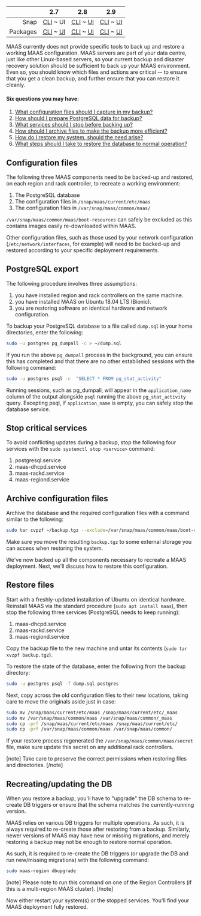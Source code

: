 <!-- deb-2-7-cli
||2.7|2.8|2.9|
|-----:|:-----:|:-----:|:-----:|
|Snap|[CLI](/t/backup/2334) ~ [UI](/t/backup/2335)|[CLI](/t/backup/2336) ~ [UI](/t/backup/2337)|[CLI](/t/backup/2338) ~ [UI](/t/backup/2339)|
|Packages|CLI ~ [UI](/t/backup/2341)|[CLI](/t/backup/2342) ~ [UI](/t/backup/2343)|[CLI](/t/backup/2344) ~ [UI](/t/backup/2345)|
 deb-2-7-cli -->

<!-- deb-2-7-ui
||2.7|2.8|2.9|
|-----:|:-----:|:-----:|:-----:|
|Snap|[CLI](/t/backup/2334) ~ [UI](/t/backup/2335)|[CLI](/t/backup/2336) ~ [UI](/t/backup/2337)|[CLI](/t/backup/2338) ~ [UI](/t/backup/2339)|
|Packages|[CLI](/t/backup/2340) ~ UI|[CLI](/t/backup/2342) ~ [UI](/t/backup/2343)|[CLI](/t/backup/2344) ~ [UI](/t/backup/2345)|
 deb-2-7-ui -->

<!-- deb-2-8-cli
||2.7|2.8|2.9|
|-----:|:-----:|:-----:|:-----:|
|Snap|[CLI](/t/backup/2334) ~ [UI](/t/backup/2335)|[CLI](/t/backup/2336) ~ [UI](/t/backup/2337)|[CLI](/t/backup/2338) ~ [UI](/t/backup/2339)|
|Packages|[CLI](/t/backup/2340) ~ [UI](/t/backup/2341)|CLI ~ [UI](/t/backup/2343)|[CLI](/t/backup/2344) ~ [UI](/t/backup/2345)|
 deb-2-8-cli -->

<!-- deb-2-8-ui
||2.7|2.8|2.9|
|-----:|:-----:|:-----:|:-----:|
|Snap|[CLI](/t/backup/2334) ~ [UI](/t/backup/2335)|[CLI](/t/backup/2336) ~ [UI](/t/backup/2337)|[CLI](/t/backup/2338) ~ [UI](/t/backup/2339)|
|Packages|[CLI](/t/backup/2340) ~ [UI](/t/backup/2341)|[CLI](/t/backup/2342) ~ UI|[CLI](/t/backup/2344) ~ [UI](/t/backup/2345)|
 deb-2-8-ui -->

<!-- deb-2-9-cli
||2.7|2.8|2.9|
|-----:|:-----:|:-----:|:-----:|
|Snap|[CLI](/t/backup/2334) ~ [UI](/t/backup/2335)|[CLI](/t/backup/2336) ~ [UI](/t/backup/2337)|[CLI](/t/backup/2338) ~ [UI](/t/backup/2339)|
|Packages|[CLI](/t/backup/2340) ~ [UI](/t/backup/2341)|[CLI](/t/backup/2342) ~ [UI](/t/backup/2343)|CLI ~ [UI](/t/backup/2345)|
 deb-2-9-cli -->

<!-- deb-2-9-ui
||2.7|2.8|2.9|
|-----:|:-----:|:-----:|:-----:|
|Snap|[CLI](/t/backup/2334) ~ [UI](/t/backup/2335)|[CLI](/t/backup/2336) ~ [UI](/t/backup/2337)|[CLI](/t/backup/2338) ~ [UI](/t/backup/2339)|
|Packages|[CLI](/t/backup/2340) ~ [UI](/t/backup/2341)|[CLI](/t/backup/2342) ~ [UI](/t/backup/2343)|[CLI](/t/backup/2344) ~ UI|
 deb-2-9-ui -->

<!-- snap-2-7-cli
||2.7|2.8|2.9|
|-----:|:-----:|:-----:|:-----:|
|Snap|CLI ~ [UI](/t/backup/2335)|[CLI](/t/backup/2336) ~ [UI](/t/backup/2337)|[CLI](/t/backup/2338) ~ [UI](/t/backup/2339)|
|Packages|[CLI](/t/backup/2340) ~ [UI](/t/backup/2341)|[CLI](/t/backup/2342) ~ [UI](/t/backup/2343)|[CLI](/t/backup/2344) ~ [UI](/t/backup/2345)|
 snap-2-7-cli -->

||2.7|2.8|2.9|
|-----:|:-----:|:-----:|:-----:|
|Snap|[CLI](/t/backup/2334) ~ UI|[CLI](/t/backup/2336) ~ [UI](/t/backup/2337)|[CLI](/t/backup/2338) ~ [UI](/t/backup/2339)|
|Packages|[CLI](/t/backup/2340) ~ [UI](/t/backup/2341)|[CLI](/t/backup/2342) ~ [UI](/t/backup/2343)|[CLI](/t/backup/2344) ~ [UI](/t/backup/2345)|

<!-- snap-2-8-cli
||2.7|2.8|2.9|
|-----:|:-----:|:-----:|:-----:|
|Snap|[CLI](/t/backup/2334) ~ [UI](/t/backup/2335)|CLI ~ [UI](/t/backup/2337)|[CLI](/t/backup/2338) ~ [UI](/t/backup/2339)|
|Packages|[CLI](/t/backup/2340) ~ [UI](/t/backup/2341)|[CLI](/t/backup/2342) ~ [UI](/t/backup/2343)|[CLI](/t/backup/2344) ~ [UI](/t/backup/2345)|
 snap-2-8-cli -->

<!-- snap-2-8-ui
||2.7|2.8|2.9|
|-----:|:-----:|:-----:|:-----:|
|Snap|[CLI](/t/backup/2334) ~ [UI](/t/backup/2335)|[CLI](/t/backup/2336) ~ UI|[CLI](/t/backup/2338) ~ [UI](/t/backup/2339)|
|Packages|[CLI](/t/backup/2340) ~ [UI](/t/backup/2341)|[CLI](/t/backup/2342) ~ [UI](/t/backup/2343)|[CLI](/t/backup/2344) ~ [UI](/t/backup/2345)|
 snap-2-8-ui -->

<!-- snap-2-9-cli
||2.7|2.8|2.9|
|-----:|:-----:|:-----:|:-----:|
|Snap|[CLI](/t/backup/2334) ~ [UI](/t/backup/2335)|[CLI](/t/backup/2336) ~ [UI](/t/backup/2337)|CLI ~ [UI](/t/backup/2339)|
|Packages|[CLI](/t/backup/2340) ~ [UI](/t/backup/2341)|[CLI](/t/backup/2342) ~ [UI](/t/backup/2343)|[CLI](/t/backup/2344) ~ [UI](/t/backup/2345)|
 snap-2-9-cli -->

<!-- snap-2-9-ui
||2.7|2.8|2.9|
|-----:|:-----:|:-----:|:-----:|
|Snap|[CLI](/t/backup/2334) ~ [UI](/t/backup/2335)|[CLI](/t/backup/2336) ~ [UI](/t/backup/2337)|[CLI](/t/backup/2338) ~ UI|
|Packages|[CLI](/t/backup/2340) ~ [UI](/t/backup/2341)|[CLI](/t/backup/2342) ~ [UI](/t/backup/2343)|[CLI](/t/backup/2344) ~ [UI](/t/backup/2345)|
 snap-2-9-ui -->

MAAS currently does not provide specific tools to back up and restore a working MAAS configuration. MAAS servers are part of your data centre, just like other Linux-based servers, so your current backup and disaster recovery solution should be sufficient to back up your MAAS environment.  Even so, you should know which files and actions are critical -- to ensure that you get a clean backup, and further ensure that you can restore it cleanly.

#### Six questions you may have:

1. [What configuration files should I capture in my backup?](#heading--configuration-files)
2. [How should I prepare PostgreSQL data for backup?](#heading--postgresql-export)
3. [What services should I stop before backing up?](#heading--stop-critical-services)
4. [How should I archive files to make the backup more efficient?](#heading--archive-configuration-files)
5. [How do I restore my system, should the need arise?](#heading--restore-files)
6. [What steps should I take to restore the database to normal operation?](#heading--recreatingupdating-the-db)

<h2 id="heading--configuration-files">Configuration files</h2>

The following three MAAS components need to be backed-up and restored, on each region and rack controller, to recreate a working environment:

<!-- deb-2-7-ui deb-2-7-cli deb-2-8-ui deb-2-8-cli deb-2-9-ui deb-2-9-cli
1.  The PostgreSQL database
2.  The configuration files in `/etc/maas`
3.  The configuration files in `/var/lib/maas`

`/var/lib/maas/boot-resources` can safely be excluded as this contains images easily re-downloaded within MAAS.
deb-2-7-ui deb-2-7-cli deb-2-8-ui deb-2-8-cli deb-2-9-ui deb-2-9-cli -->

1.  The PostgreSQL database
2.  The configuration files in `/snap/maas/current/etc/maas`
3.  The configuration files in `/var/snap/maas/common/maas/`

`/var/snap/maas/common/maas/boot-resources` can safely be excluded as this contains images easily re-downloaded within MAAS.

Other configuration files, such as those used by your network configuration (`/etc/network/interfaces`, for example) will need to be backed-up and restored according to your specific deployment requirements.

<h2 id="heading--postgresql-export">PostgreSQL export</h2>

The following procedure involves three assumptions: 

1. you have installed region and rack controllers on the same machine. 
2. you have installed MAAS on Ubuntu 18.04 LTS (Bionic).
3. you are restoring software an identical hardware and network configuration.

To backup your PostgreSQL database to a file called `dump.sql` in your home directories, enter the following:

``` bash
sudo -u postgres pg_dumpall -c > ~/dump.sql
```

If you run the above `pg_dumpall` process in the background, you can ensure this has completed and that there are no other established sessions with the following command:

``` bash
sudo -u postgres psql -c  "SELECT * FROM pg_stat_activity"
```

Running sessions, such as pg_dumpall, will appear in the `application_name` column of the output alongside `psql` running the above `pg_stat_activity` query. Excepting psql, if `application_name` is empty, you can safely stop the database service.

<h2 id="heading--stop-critical-services">Stop critical services</h2>

To avoid conflicting updates during a backup, stop the following four services with the `sudo systemctl stop <service>` command:

1.   postgresql.service
2.   maas-dhcpd.service
3.   maas-rackd.service
4.   maas-regiond.service

<h2 id="heading--archive-configuration-files">Archive configuration files</h2>

Archive the database and the required configuration files with a command similar to the following:

<!-- deb-2-7-ui deb-2-7-cli deb-2-8-ui deb-2-8-cli deb-2-9-ui deb-2-9-cli
``` bash
sudo tar cvpzf ~/backup.tgz --exclude=/var/lib/maas/boot-resources /etc/maas /var/lib/maas ~/dump.sql
```
deb-2-7-ui deb-2-7-cli deb-2-8-ui deb-2-8-cli deb-2-9-ui deb-2-9-cli -->

``` bash
sudo tar cvpzf ~/backup.tgz --exclude=/var/snap/maas/common/maas/boot-resources /snap/maas/current/etc/maas /var/snap/maas/common/maas ~/dump.sql
```

Make sure you move the resulting `backup.tgz` to some external storage you can access when restoring the system.

We've now backed up all the components necessary to recreate a MAAS deployment. Next, we'll discuss how to restore this configuration.

<h2 id="heading--restore-files">Restore files</h2>

Start with a freshly-updated installation of Ubuntu on identical hardware. Reinstall MAAS via the standard procedure (`sudo apt install maas`), then stop the following three services (PostgreSQL needs to keep running):

1.   maas-dhcpd.service
2.   maas-rackd.service
3.   maas-regiond.service

Copy the backup file to the new machine and untar its contents (`sudo tar xvzpf backup.tgz`).

To restore the state of the database, enter the following from the backup directory:

``` bash
sudo -u postgres psql -f dump.sql postgres
```

Next, copy across the old configuration files to their new locations, taking care to move the originals aside just in case:

<!-- deb-2-7-ui deb-2-7-cli deb-2-8-ui deb-2-8-cli deb-2-9-ui deb-2-9-cli
``` bash
sudo mv /etc/maas /etc/_maas; mv /var/lib/maas /var/lib/_maas
essudo cp -prf etc/maas /etc/; cp -prf var/lib/maas /var/lib/
```

If your restore process regenerated the `/var/lib/maas/secret` file, make sure update this secret on any additional rack controllers.
deb-2-7-ui deb-2-7-cli deb-2-8-ui deb-2-8-cli deb-2-9-ui deb-2-9-cli -->

``` bash
sudo mv /snap/maas/current/etc/maas /snap/maas/current/etc/_maas
sudo mv /var/snap/maas/common/maas /var/snap/maas/common/_maas
sudo cp -prf /snap/maas/current/etc/maas /snap/maas/current/etc/
sudo cp -prf /var/snap/maas/common/maas /var/snap/maas/common/
```

If your restore process regenerated the `/var/snap/maas/common/maas/secret` file, make sure update this secret on any additional rack controllers.

[note]
Take care to preserve the correct permissions when restoring files and directories.
[/note]

<h2 id="heading--recreatingupdating-the-db">Recreating/updating the DB</h2>

When you restore a backup, you'll have to "upgrade" the DB schema to re-create DB triggers or ensure that the schema matches the currently-running version.

MAAS relies on various DB triggers for multiple operations. As such, it is always required to re-create those after restoring from a backup. Similarly, newer versions of MAAS may have new or missing migrations, and merely restoring a backup may not be enough to restore normal operation.

As such, it is required to re-create the DB triggers (or upgrade the DB and run new/missing migrations) with the following command:

``` bash
sudo maas-region dbupgrade
```

[note]
Please note to run this command on one of the Region Controllers (if this is a multi-region MAAS cluster).
[/note]

Now either restart your system(s) or the stopped services. You'll find your MAAS deployment fully restored.